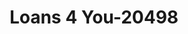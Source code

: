---
f_zip-code: 98584
f_state-code: WA
title: Loans 4 You-20498
f_phone: 360-426-9936
f_city-only: Shelton
f_address: 2121 Olympic Highway North Suite 109 Shelton
f_location-unique-id: '20498'
slug: loans-4-you-20498
updated-on: '2024-05-30T13:46:58.046Z'
created-on: '2024-05-30T13:36:59.803Z'
published-on: '2024-05-30T13:54:32.469Z'
f_city-state: cms/city/shelton-wa.md
f_company: cms/company/loans-4-you.md
f_state: cms/state/washington.md
layout: '[payday-loan].html'
tags: payday-loan
---